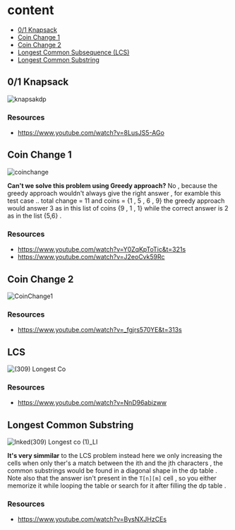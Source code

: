 # content
 - [0/1 Knapsack](https://github.com/A-bahaa/competitive-programming-algorithms/blob/main/iterativeDP/Knapsack01.cpp) 
 - [Coin Change 1](https://github.com/A-bahaa/competitive-programming-algorithms/blob/main/iterativeDP/coinChange1.cpp)
 - [Coin Change 2](https://github.com/A-bahaa/competitive-programming-algorithms/blob/main/iterativeDP/coinChange2.cpp)
 - [Longest Common Subsequence (LCS)](https://github.com/A-bahaa/competitive-programming-algorithms/blob/main/iterativeDP/LCS.cpp)
 - [Longest Common Substring](https://github.com/A-bahaa/competitive-programming-algorithms/blob/main/iterativeDP/LCsubstring.cpp)

## 0/1 Knapsack
![knapsakdp](https://user-images.githubusercontent.com/65967989/135391517-a4f99e85-e0a4-444d-b8fa-00f781575c74.jpg)

### Resources
- https://www.youtube.com/watch?v=8LusJS5-AGo

## Coin Change 1
![coinchange](https://user-images.githubusercontent.com/65967989/135392607-5cde7807-6284-4dd5-8aa2-5cc039bb8b44.jpg)

**Can't we solve this problem using Greedy approach?** No , because the greedy approach wouldn't always give the right answer , for examble this test case .. total change = 11 and coins = {1 , 5 , 6 , 9} the greedy approach would answer 3 as in this list of coins {9 , 1 , 1} while the correct answer is 2 as in the list {5,6} .
### Resources
- https://www.youtube.com/watch?v=Y0ZqKpToTic&t=321s
- https://www.youtube.com/watch?v=J2eoCvk59Rc

## Coin Change 2
![CoinChange1](https://user-images.githubusercontent.com/65967989/135391522-2b129c0d-4596-4f8e-b03e-7f226f363170.jpg)

### Resources
- https://www.youtube.com/watch?v=_fgjrs570YE&t=313s

## LCS
![(309) Longest Co](https://user-images.githubusercontent.com/65967989/135411207-b4ceb618-7a58-4348-9806-c169dfeb7ac0.png)

### Resources
- https://www.youtube.com/watch?v=NnD96abizww
## Longest Common Substring
![Inked(309) Longest co (1)_LI](https://user-images.githubusercontent.com/65967989/135425924-c034d2e5-65c2-4911-bb31-c16ea84491de.jpg)

**It's very simmilar** to the LCS problem instead here we only increasing the cells when only ther's a match between the ith and the jth characters , the common substrings would be found in a diagonal shape in the dp table . Note also that the answer isn't present in the `T[n][m]` cell , so you either memorize it while looping the table or search for it after filling the dp table . 

### Resources
- https://www.youtube.com/watch?v=BysNXJHzCEs

